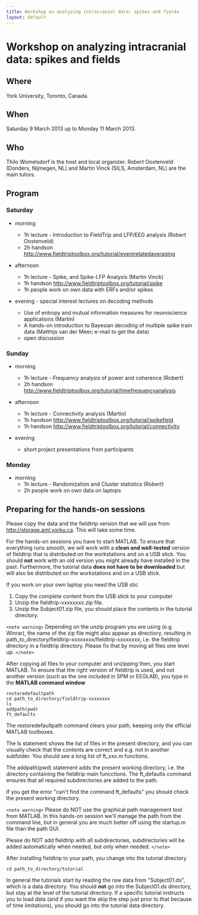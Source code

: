 ```yaml
---
title: Workshop on analyzing intracranial data: spikes and fields
layout: default
---
```


#  Workshop on analyzing intracranial data: spikes and fields

## Where

York University, Toronto, Canada.

## When

Saturday 9 March 2013 up to Monday 11 March 2013.

## Who

Thilo Womelsdorf is the host and local organizer. Robert Oostenveld (Donders, Nijmegen, NL) and Martin Vinck (SILS, Amsterdam, NL) are the main tutors.

## Program

###  Saturday

*  morning
    * 1h lecture - Introduction to FieldTrip and LFP/EEG analysis (Robert Oostenveld)
    * 2h handson http://www.fieldtriptoolbox.org/tutorial/eventrelatedaveraging

*  afternoon
    * 1h lecture - Spike, and Spike-LFP Analysis (Martin Vinck)
    * 1h handson http://www.fieldtriptoolbox.org/tutorial/spike
    * 1h people work on own data with ERFs and/or spikes

*  evening - special interest lectures on decoding methods
    * Use of entropy and mutual information measures for neuroscience applications (Martin)
    * A hands-on introduction to Bayesian decoding of multiple spike train data (Matthijs van der Meer; e-mail to get the data)
    * open discussion

###  Sunday

*  morning
    * 1h lecture - Frequency analysis of power and coherence (Robert)
    * 2h handson http://www.fieldtriptoolbox.org/tutorial/timefrequencyanalysis

*  afternoon
    * 1h lecture - Connectivity analysis (Martin)
    * 1h handson http://www.fieldtriptoolbox.org/tutorial/spikefield
    * 1h handson http://www.fieldtriptoolbox.org/tutorial/connectivity

*  evening
    * short project presentations from participants

###  Monday

*  morning
    * 1h lecture - Randomization and Cluster statistics (Robert)
    * 2h people work on own data on laptops

## Preparing for the hands-on sessions

Please copy the data and the fieldtrip version that we will use from http://storage.aml.yorku.ca. This will take some time.

For the hands-on sessions you have to start MATLAB. To ensure that
everything runs smooth, we will work with a **clean and well-tested**
version of fieldtrip that is distributed on the workstations and on a USB stick. You should **not** work with an old version you might already have installed in the past. Furthermore, the tutorial data **does not have to be downloaded** but will also be distributed on the workstations and on a USB stick.

If you work on your own laptop you need the USB stic
 1.  Copy the complete content from the USB stick to your computer
 2.  Unzip the fieldtrip-xxxxxxxx.zip file.
 3.  Unzip the Subject01.zip file, you should place the contents in the tutorial directory.

`<note warning>`
Depending on the unzip program you are using (e.g. Winrar), the name
of the zip file might also appear as directiory, resulting in
path_to_directory/fieldtrip-xxxxxxxx/fieldtrip-xxxxxxxx, i.e. the
fieldtrip directory in a fieldtrip directory. Please fix that by
moving all files one level up.
`</note>`

After copying all files to your computer and unzipping then, you start MATLAB. To ensure that the right version of fieldtrip is used, and not another version (such as the one included in SPM or EEGLAB), you type in the **MATLAB command window**

    restoredefaultpath
    cd path_to_directory/fieldtrip-xxxxxxxx
    ls
    addpath(pwd)
    ft_defaults

The restoredefaultpath command clears your path, keeping only the official MATLAB toolboxes.

The ls statement shows the list of files in the present directory, and you can visually check that the contents are correct and e.g. not in another subfolder. You should see a long list of ft_xxx.m functions.

The addpath(pwd) statement adds the
present working directory, i.e. the directory containing the fieldtrip
main funcctions. The ft_defaults command ensures that all required
subdirectories are added to the path.

If you get the error "can't find the command ft_defaults" you should check the present working directory.

`<note warning>`
Please do NOT use the graphical path management tool from MATLAB. In this hands-on session we'll manage the path from the command line, but in general you are much better off using the startup.m file than the path GUI.

Please do NOT add fieldtrip with all subdirectories, subdirectories will be added automatically when needed, but only when needed.
`</note>`

After installing fieldtrip to your path, you change into the tutorial directory

    cd path_to_directory/tutorial

In general the tutorials start by reading the raw data from
"Subject01.ds", which is a data directory. You should **not** go into
the Subject01.ds directory, but stay at the level of the tutorial
directory. If a specific tutorial instructs you to load data (and
if you want the skip the step just prior to that because of time
limitations), you should go into the tutorial data directory.
